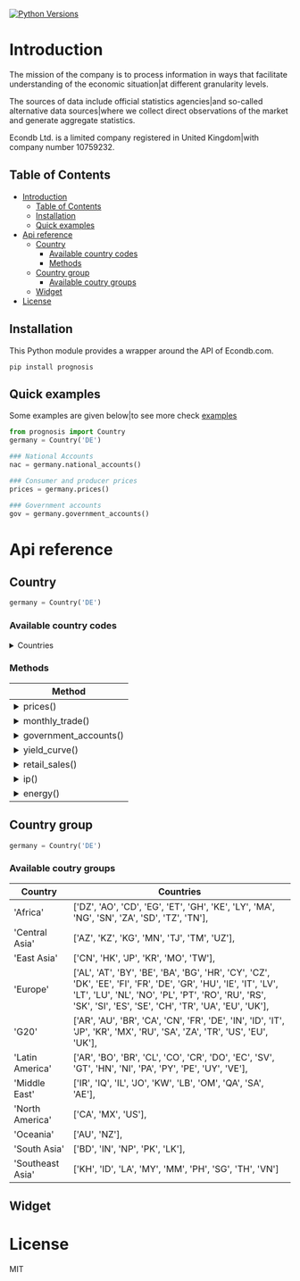 [![Python Versions](https://img.shields.io/pypi/pyversions/prognosis.svg)](https://pypi.python.org/pypi/prognosis)

# Introduction

The mission of the company is to process information in ways that facilitate understanding of the economic situation|at different granularity levels.

The sources of data include official statistics agencies|and so-called alternative data sources|where we collect direct observations of the market and generate aggregate statistics.

Econdb Ltd. is a limited company registered in United Kingdom|with company number 10759232.

## Table of Contents
- [Introduction](#introduction)
  - [Table of Contents](#table-of-contents)
  - [Installation](#installation)
  - [Quick examples](#quick-examples)
- [Api reference](#api-reference)
  - [Country](#country)
    - [Available country codes](#available-country-codes)
    - [Methods](#methods)
  - [Country group](#country-group)
    - [Available coutry groups](#available-coutry-groups)
  - [Widget](#widget)
- [License](#license)
## Installation

This Python module provides a wrapper around the API of Econdb.com.
```
pip install prognosis
```

## Quick examples
Some examples are given below|to see more check [examples](./examples)
```python
from prognosis import Country
germany = Country('DE')

### National Accounts
nac = germany.national_accounts()

### Consumer and producer prices
prices = germany.prices()

### Government accounts
gov = germany.government_accounts()
```

# Api reference
## Country
```python
germany = Country('DE')
```
### Available country codes
<details> 
<summary> Countries </summary> 

| **Country**                  | **Code** |
| ---------------------------- | -------- |
| Albania                      | AL       |
| Algeria                      | DZ       |
| Angola                       | AO       |
| Argentina                    | AR       |
| Australia                    | AU       |
| Austria                      | AT       |
| Azerbaijan                   | AZ       |
| Bangladesh                   | BD       |
| Belarus                      | BY       |
| Belgium                      | BE       |
| Bolivia                      | BO       |
| Bosnia And Herzegovina       | BA       |
| Brazil                       | BR       |
| Bulgaria                     | BG       |
| Cambodia                     | KH       |
| Canada                       | CA       |
| Chile                        | CL       |
| China                        | CN       |
| Colombia                     | CO       |
| Costa Rica                   | CR       |
| Croatia                      | HR       |
| Cyprus                       | CY       |
| Czechia                      | CZ       |
| Democratic Republic Of Congo | CD       |
| Denmark                      | DK       |
| Dominican Republic           | DO       |
| Ecuador                      | EC       |
| Egypt                        | EG       |
| El Salvador                  | SV       |
| Estonia                      | EE       |
| Ethiopia                     | ET       |
| European Union               | EU       |
| Finland                      | FI       |
| France                       | FR       |
| Germany                      | DE       |
| Ghana                        | GH       |
| Greece                       | GR       |
| Guatemala                    | GT       |
| Honduras                     | HN       |
| Hong  Kong                   | HK       |
| Hungary                      | HU       |
| India                        | IN       |
| Indonesia                    | ID       |
| Iran                         | IR       |
| Iraq                         | IQ       |
| Ireland                      | IE       |
| Israel                       | IL       |
| Italy                        | IT       |
| Japan                        | JP       |
| Jordan                       | JO       |
| Kazakhstan                   | KZ       |
| Kenya                        | KE       |
| Kuwait                       | KW       |
| Kyrgyzstan                   | KG       |
| Laos                         | LA       |
| Latvia                       | LV       |
| Lebanon                      | LB       |
| Libya                        | LY       |
| Lithuania                    | LT       |
| Luxembourg                   | LU       |
| Macao                        | MO       |
| Malaysia                     | MY       |
| Mexico                       | MX       |
| Mongolia                     | MN       |
| Morocco                      | MA       |
| Myanmar                      | MM       |
| Nepal                        | NP       |
| Netherlands                  | NL       |
| New Zealand                  | NZ       |
| Nicaragua                    | NI       |
| Nigeria                      | NG       |
| Norway                       | NO       |
| Oman                         | OM       |
| Pakistan                     | PK       |
| Panama                       | PA       |
| Paraguay                     | PY       |
| Peru                         | PE       |
| Philippines                  | PH       |
| Poland                       | PL       |
| Portugal                     | PT       |
| Qatar                        | QA       |
| Romania                      | RO       |
| Russian Federation           | RU       |
| Saudi Arabia                 | SA       |
| Senegal                      | SN       |
| Serbia                       | RS       |
| Singapore                    | SG       |
| Slovakia                     | SK       |
| Slovenia                     | SI       |
| South Africa                 | ZA       |
| South Korea                  | KR       |
| Spain                        | ES       |
| Sri Lanka                    | LK       |
| Sudan                        | SD       |
| Sweden                       | SE       |
| Switzerland                  | CH       |
| Taiwan                       | TW       |
| Tajikistan                   | TJ       |
| Tanzania                     | TZ       |
| Thailand                     | TH       |
| Tunisia                      | TN       |
| Turkey                       | TR       |
| Turkmenistan                 | TM       |
| Ukraine                      | UA       |
| United Arab Emirates         | AE       |
| United Kingdom               | UK       |
| United States                | US       |
| Uruguay                      | UY       |
| Uzbekistan                   | UZ       |
| Venezuela                    | VE       |
| Vietnam                      | VN       |
</details>

### Methods
    
| **Method**                                                   |
| ------------------------------------------------------------ |
| <details><summary>prices()</summary>...</details>              |
| <details><summary>monthly_trade()</summary>...</details>       |
| <details><summary>government_accounts()</summary>...</details> |
| <details><summary>yield_curve()</summary>...</details>         |
| <details><summary>retail_sales()</summary>...</details>        |
| <details><summary>ip()</summary>...</details>                  |
| <details><summary>energy()</summary>...</details>              |

## Country group
```python
germany = Country('DE')
```
### Available coutry groups
| **Country**                  | **Countries** |
| ---------------------------- | -------- |
'Africa'| ['DZ', 'AO', 'CD', 'EG', 'ET', 'GH', 'KE', 'LY', 'MA', 'NG', 'SN', 'ZA', 'SD', 'TZ', 'TN'],
'Central Asia'| ['AZ', 'KZ', 'KG', 'MN', 'TJ', 'TM', 'UZ'],
'East Asia'| ['CN', 'HK', 'JP', 'KR', 'MO', 'TW'],
'Europe'| ['AL', 'AT', 'BY', 'BE', 'BA', 'BG', 'HR', 'CY', 'CZ', 'DK', 'EE', 'FI', 'FR', 'DE', 'GR', 'HU', 'IE', 'IT', 'LV', 'LT', 'LU', 'NL', 'NO', 'PL', 'PT', 'RO', 'RU', 'RS', 'SK', 'SI', 'ES', 'SE', 'CH', 'TR', 'UA', 'EU', 'UK'],
'G20'| ['AR', 'AU', 'BR', 'CA', 'CN', 'FR', 'DE', 'IN', 'ID', 'IT', 'JP', 'KR', 'MX', 'RU', 'SA', 'ZA', 'TR', 'US', 'EU', 'UK'],
'Latin America'| ['AR', 'BO', 'BR', 'CL', 'CO', 'CR', 'DO', 'EC', 'SV', 'GT', 'HN', 'NI', 'PA', 'PY', 'PE', 'UY', 'VE'],
'Middle East'| ['IR', 'IQ', 'IL', 'JO', 'KW', 'LB', 'OM', 'QA', 'SA', 'AE'],
'North America'| ['CA', 'MX', 'US'],
'Oceania'| ['AU', 'NZ'],
'South Asia'| ['BD', 'IN', 'NP', 'PK', 'LK'],
'Southeast Asia'| ['KH', 'ID', 'LA', 'MY', 'MM', 'PH', 'SG', 'TH', 'VN']

## Widget

# License
MIT